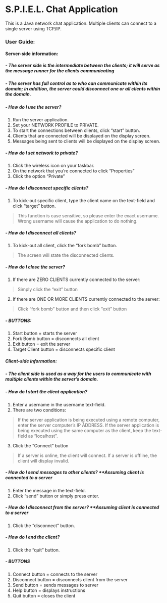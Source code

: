 # S.P.I.E.L. Chat Application

This is a Java network chat application. 
Multiple clients can connect to a single server using TCP/IP.

### User Guide:

#### Server-side information:
##### -	The server side is the intermediate between the clients; it will serve as the message runner for the clients communicating
##### -	The server has full control as to who can communicate within its domain; in addition, the server could disconnect one or all clients within the domain.
##### -	How do I use the server?
1.	Run the server application.
2.	Set your NETWORK PROFILE to PRIVATE. 
3.	To start the connections between clients, click “start” button.
4.	Clients that are connected will be displayed on the display screen.
5.	Messages being sent to clients will be displayed on the display screen.

##### -	How do I set network to private?
1.	Click the wireless icon on your taskbar.
2.	On the network that you’re connected to click “Properties”
3.	Click the option “Private”

##### -	How do I disconnect specific clients?
1.	To kick-out specific client, type the client name on the text-field and click “target” button.
>	This function is case sensitive, so please enter the exact username.
>	Wrong username will cause the application to do nothing.

##### -	How do I disconnect all clients?
1.	To kick-out all client, click the “fork bomb” button.
>	The screen will state the disconnected clients.

##### -	How do I close the server?
1.	If there are ZERO CLIENTS currently connected to the server:
>	Simply click the “exit” button
2.	If there are ONE OR MORE CLIENTS currently connected to the server:
>	Click “fork bomb” button and then click “exit” button

##### -	BUTTONS:
1.	Start button = starts the server
2.	Fork Bomb button = disconnects all client
3.	Exit button = exit the server
4.	Target Client button = disconnects specific client 


##### Client-side information:
##### -	The client side is used as a way for the users to communicate with multiple clients within the server’s domain.
##### -	How do I start the client application?
1.	Enter a username in the username text-field.
2.	There are two conditions:
>	If the server application is being executed using a remote computer, enter the server computer’s IP ADDRESS.
>	If the server application is being executed using the same computer as the client, keep the text-field as “localhost”.
3.	Click the “Connect” button
>	If a server is online, the client will connect.
>	If a server is offline, the client will display invalid.

##### -	How do I send messages to other clients? **Assuming client is connected to a server
1.	Enter the message in the text-field.
2.	Click “send” button or simply press enter.

##### -	How do I disconnect from the server? **Assuming client is connected to a server
1.	Click the “disconnect” button.

##### -	How do I end the client?
1.	Click the “quit” button.

##### -	BUTTONS
1.	Connect button = connects to the server
2.	Disconnect button = disconnects client from the server
3.	Send button = sends messages to server
4.	Help button = displays instructions
5.	Quit button = closes the client
